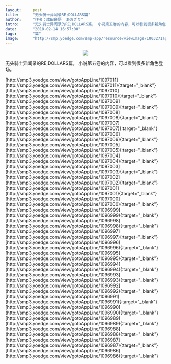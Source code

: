 ```yaml
---
layout:     post
title:      "无头骑士异闻录RE;DOLLARS篇"
author:     "作者：成田良悟  あおぎり"
intro:      "无头骑士异闻录的RE;DOLLARS篇， 小说第五卷的内容，可以看到很多新角色登场。"
date:       "2018-02-14 16:57:00"
tags:       "篇"
image:      "http://smp.yoedge.com/smp-app/resource/viewImage/1003271appline.png"
---
```

<div style="text-align: center">
<p><img src="http://smp.yoedge.com/smp-app/resource/viewImage/1003271appline.png"/></p>
</div>
<p class="post-meta">
<span>无头骑士异闻录的RE;DOLLARS篇， 小说第五卷的内容，可以看到很多新角色登场。</span>
</p>
[http://smp3.yoedge.com/view/gotoAppLine/1097011](http://smp3.yoedge.com/view/gotoAppLine/1097011){:target="_blank"}
[http://smp3.yoedge.com/view/gotoAppLine/1097010](http://smp3.yoedge.com/view/gotoAppLine/1097010){:target="_blank"}
[http://smp3.yoedge.com/view/gotoAppLine/1097009](http://smp3.yoedge.com/view/gotoAppLine/1097009){:target="_blank"}
[http://smp3.yoedge.com/view/gotoAppLine/1097008](http://smp3.yoedge.com/view/gotoAppLine/1097008){:target="_blank"}
[http://smp3.yoedge.com/view/gotoAppLine/1097007](http://smp3.yoedge.com/view/gotoAppLine/1097007){:target="_blank"}
[http://smp3.yoedge.com/view/gotoAppLine/1097006](http://smp3.yoedge.com/view/gotoAppLine/1097006){:target="_blank"}
[http://smp3.yoedge.com/view/gotoAppLine/1097005](http://smp3.yoedge.com/view/gotoAppLine/1097005){:target="_blank"}
[http://smp3.yoedge.com/view/gotoAppLine/1097004](http://smp3.yoedge.com/view/gotoAppLine/1097004){:target="_blank"}
[http://smp3.yoedge.com/view/gotoAppLine/1097003](http://smp3.yoedge.com/view/gotoAppLine/1097003){:target="_blank"}
[http://smp3.yoedge.com/view/gotoAppLine/1097002](http://smp3.yoedge.com/view/gotoAppLine/1097002){:target="_blank"}
[http://smp3.yoedge.com/view/gotoAppLine/1097001](http://smp3.yoedge.com/view/gotoAppLine/1097001){:target="_blank"}
[http://smp3.yoedge.com/view/gotoAppLine/1097000](http://smp3.yoedge.com/view/gotoAppLine/1097000){:target="_blank"}
[http://smp3.yoedge.com/view/gotoAppLine/1096999](http://smp3.yoedge.com/view/gotoAppLine/1096999){:target="_blank"}
[http://smp3.yoedge.com/view/gotoAppLine/1096998](http://smp3.yoedge.com/view/gotoAppLine/1096998){:target="_blank"}
[http://smp3.yoedge.com/view/gotoAppLine/1096997](http://smp3.yoedge.com/view/gotoAppLine/1096997){:target="_blank"}
[http://smp3.yoedge.com/view/gotoAppLine/1096996](http://smp3.yoedge.com/view/gotoAppLine/1096996){:target="_blank"}
[http://smp3.yoedge.com/view/gotoAppLine/1096995](http://smp3.yoedge.com/view/gotoAppLine/1096995){:target="_blank"}
[http://smp3.yoedge.com/view/gotoAppLine/1096994](http://smp3.yoedge.com/view/gotoAppLine/1096994){:target="_blank"}
[http://smp3.yoedge.com/view/gotoAppLine/1096993](http://smp3.yoedge.com/view/gotoAppLine/1096993){:target="_blank"}
[http://smp3.yoedge.com/view/gotoAppLine/1096992](http://smp3.yoedge.com/view/gotoAppLine/1096992){:target="_blank"}
[http://smp3.yoedge.com/view/gotoAppLine/1096991](http://smp3.yoedge.com/view/gotoAppLine/1096991){:target="_blank"}
[http://smp3.yoedge.com/view/gotoAppLine/1096990](http://smp3.yoedge.com/view/gotoAppLine/1096990){:target="_blank"}
[http://smp3.yoedge.com/view/gotoAppLine/1096989](http://smp3.yoedge.com/view/gotoAppLine/1096989){:target="_blank"}
[http://smp3.yoedge.com/view/gotoAppLine/1096988](http://smp3.yoedge.com/view/gotoAppLine/1096988){:target="_blank"}
[http://smp3.yoedge.com/view/gotoAppLine/1096987](http://smp3.yoedge.com/view/gotoAppLine/1096987){:target="_blank"}
[http://smp3.yoedge.com/view/gotoAppLine/1096986](http://smp3.yoedge.com/view/gotoAppLine/1096986){:target="_blank"}


